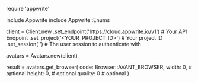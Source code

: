 require 'appwrite'

include Appwrite
include Appwrite::Enums

client = Client.new
    .set_endpoint('https://cloud.appwrite.io/v1') # Your API Endpoint
    .set_project('&lt;YOUR_PROJECT_ID&gt;') # Your project ID
    .set_session('') # The user session to authenticate with

avatars = Avatars.new(client)

result = avatars.get_browser(
    code: Browser::AVANT_BROWSER,
    width: 0, # optional
    height: 0, # optional
    quality: 0 # optional
)
